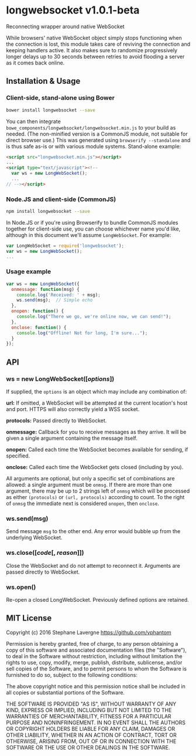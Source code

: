 # longwebsocket v1.0.1-beta

Reconnecting wrapper around native WebSocket

While browsers' native WebSocket object simply stops functioning when the connection is lost, this module takes care of reviving the connection and keeping handlers active.  It also makes sure to randomize progressively longer delays up to 30 seconds between retries to avoid flooding a server as it comes back online.

## Installation & Usage

### Client-side, stand-alone using Bower

```sh
bower install longwebsocket --save
```

You can then integrate `bowe_components/longwebsocket/longwebsocket.min.js` to your build as needed.  (The non-minified version is a CommonJS module, not suitable for direct browser use.)  This was generated using `browserify --standalone` and is thus safe as-is or with various module systems.  Stand-alone example:

```html
<script src="longwebsocket.min.js"></script>
...
<script type="text/javascript"><!--
  var ws = new LongWebSocket();
  ...
// --></script>
```

### Node.JS and client-side (CommonJS)

```sh
npm install longwebsocket --save
```

In Node.JS or if you're using Browserify to bundle CommonJS modules together for client-side use, you can choose whichever name you'd like, although in this document we'll assume `LongWebSocket`.  For example:

```js
var LongWebSocket = require('longwebsocket');
var ws = new LongWebSocket();
...
```

### Usage example

```js
var ws = new LongWebSocket({
  onmessage: function(msg) {
    console.log('Received: ' + msg);
    ws.send(msg);  // Simple echo
  },
  onopen: function() {
    console.log("There we go, we're online now, we can send!");
  },
  onclose: function() {
    console.log("Offline! Not for long, I'm sure...");
  }
});
```

## API

### ws = new LongWebSocket([*options*])

If supplied, the `options` is an object which may include any combination of:

**url:** If omitted, a WebSocket will be attempted at the current location's host and port.  HTTPS will also correctly yield a WSS socket.

**protocols:** Passed directly to WebSocket.

**onmessage:** Callback for you to receive messages as they arrive.  It will be given a single argument containing the message itself.

**onopen:** Called each time the WebSocket becomes available for sending, if specified.

**onclose:** Called each time the WebSocket gets closed (including by you).

All arguments are optional, but only a specific set of combinations are allowed: a single argument must be `onmsg`.  If there are more than one argument, there may be up to 2 strings left of `onmsg` which will be processed as either `(protocols)` or `(url, protocols)` according to count.  To the right of `onmsg` the immediate next is considered `onopen`, then `onclose`.

### ws.send(msg)

Send message `msg` to the other end.  Any error would bubble up from the underlying WebSocket.

### ws.close([*code*[, *reason*]])

Close the WebSocket and do not attempt to reconnect it.  Arguments are passed directly to WebSocket.

### ws.open()

Re-open a closed LongWebSocket.  Previously defined options are retained.

## MIT License

Copyright (c) 2016 Stephane Lavergne <https://github.com/vphantom>

Permission is hereby granted, free of charge, to any person obtaining a copy of this software and associated documentation files (the "Software"), to deal in the Software without restriction, including without limitation the rights to use, copy, modify, merge, publish, distribute, sublicense, and/or sell copies of the Software, and to permit persons to whom the Software is furnished to do so, subject to the following conditions:

The above copyright notice and this permission notice shall be included in all copies or substantial portions of the Software.

THE SOFTWARE IS PROVIDED "AS IS", WITHOUT WARRANTY OF ANY KIND, EXPRESS OR IMPLIED, INCLUDING BUT NOT LIMITED TO THE WARRANTIES OF MERCHANTABILITY, FITNESS FOR A PARTICULAR PURPOSE AND NONINFRINGEMENT. IN NO EVENT SHALL THE AUTHORS OR COPYRIGHT HOLDERS BE LIABLE FOR ANY CLAIM, DAMAGES OR OTHER LIABILITY, WHETHER IN AN ACTION OF CONTRACT, TORT OR OTHERWISE, ARISING FROM, OUT OF OR IN CONNECTION WITH THE SOFTWARE OR THE USE OR OTHER DEALINGS IN THE SOFTWARE.
